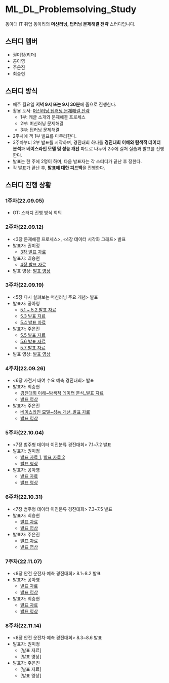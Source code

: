 # ML_DL_Problemsolving_Study
동아대 IT 취업 동아리의 **머신러닝, 딥러닝 문제해결 전략** 스터디입니다.

## 스터디 멤버
- 권미정(리더)
- 공아영
- 주은진
- 최승현

## 스터디 방식
- 매주 월요일 **저녁 9시 또는 9시 30분**에 줌으로 진행한다.
- 활용 도서: [머신러닝 딥러닝 문제해결 전략](https://han.gl/oyGvZl)
  - 1부: 캐글 소개와 문제해결 프로세스
  - 2부: 머신러닝 문제해결
  - 3부: 딥러닝 문제해결
- 2주차에 책 1부 발표를 마무리한다.
- 3주차부터 2부 발표를 시작하며, 경진대회 하나를 **경진대회 이해와 탐색적 데이터 분석**과 **베이스라인 모델 및 성능 개선** 파트로 나누어 2주에 걸쳐 실습과 발표를 진행한다.
- 발표는 한 주에 2명이 하며, 다음 발표자는 각 스터디가 끝난 후 정한다.
- 각 발표가 끝난 후, **발표에 대한 피드백**을 진행한다.

## 스터디 진행 상황
### 1주차(22.09.05)
- OT: 스터디 진행 방식 회의

### 2주차(22.09.12)
- <3장 문제해결 프로세스>, <4장 데이터 시각화 그래프> 발표
- 발표자: 권미정
    - [3장 발표 자료](https://mjrecord.tistory.com/14)
- 발표자: 최승현
    - [4장 발표 자료](https://vulter3653.tistory.com/21)
- 발표 영상: [발표 영상](https://drive.google.com/file/d/1k_P7g_2Sftp-tPDFzmukH8xOU2Y9KwMs/view?usp=sharing)

### 3주차(22.09.19)
- <5장 다시 살펴보는 머신러닝 주요 개념> 발표
- 발표자: 공아영
  - [5.1 ~ 5.2 발표 자료](https://gongboogi.tistory.com/4)
  - [5.3 발표 자료](https://gongboogi.tistory.com/5?category=1000829)
  - [5.4 발표 자료](https://gongboogi.tistory.com/6?category=1000829)
- 발표자: 주은진
  - [5.5 발표 자료](https://dunedine.tistory.com/4)
  - [5.6 발표 자료](https://dunedine.tistory.com/5?category=1100151)
  - [5.7 발표 자료](https://dunedine.tistory.com/6?category=1100151)
- 발표 영상: [발표 영상](https://drive.google.com/file/d/1nXsuMrjtPPi0Vgrb8c70hOWPCbcfevoK/view?usp=sharing)

### 4주차(22.09.26)
- <6장 자전거 대여 수요 예측 경진대회> 발표
- 발표자: 최승현
  - [경진대회 이해~탐색적 데이터 분석_발표 자료](https://vulter3653.tistory.com/22)
  - [발표 영상](https://drive.google.com/file/d/1DTxy2FmG7RyXBaORuWfm_x6JAerSlTnN/view?usp=sharing)
- 발표자: 주은진
  - [베이스라인 모델~성능 개선_발표 자료](https://dunedine.tistory.com/8?category=1100151)
  - [발표 영상](https://drive.google.com/file/d/1iLLTPEoGX5GKDLUx01aSUCOs8Jkz2hbD/view?usp=sharing)

### 5주차(22.10.04)
- <7장 범주형 데이터 이진분류 경진대회> 7.1~7.2 발표
- 발표자: 권미정
  - [발표 자료 1](https://mjrecord.tistory.com/15?category=1080906), [발표 자료 2](https://mjrecord.tistory.com/16?category=1080906)
  - [발표 영상](https://drive.google.com/file/d/1cTA_tFPTIbFycHXAIh9uB6r9Sc7zULCX/view?usp=sharing)
- 발표자: 공아영
  - [발표 자료](https://gongboogi.tistory.com/7)
  - [발표 영상](https://drive.google.com/file/d/1MiZceCRTKR2ROhTvtOMuzGI-A-VB2bHM/view?usp=sharing)
  
### 6주차(22.10.31)
- <7장 범주형 데이터 이진분류 경진대회> 7.3~7.5 발표
- 발표자: 최승현
  - [발표 자료](https://vulter3653.tistory.com/26)
  - [발표 영상](https://drive.google.com/file/d/1Q88CugtT7qhylbWYYy5TqUZmaPAUYUKR/view?usp=share_link)
- 발표자: 주은진
  - [발표 자료](https://dunedine.tistory.com/9?category=1100151)
  - [발표 영상](https://drive.google.com/file/d/1Ktx1LDb7vkKypw873YeUZLVXurh3jacT/view?usp=share_link)

### 7주차(22.11.07)
- <8장 안전 운전자 예측 경진대회> 8.1~8.2 발표
- 발표자: 공아영
  - [발표 자료](https://gongboogi.tistory.com/8)
  - [발표 영상](https://drive.google.com/file/d/1Lh9rjVg3GXJ4L_eX6SiSD7LZC62ttXmI/view?usp=share_link)
- 발표자: 최승현
  - [발표 자료](https://vulter3653.tistory.com/27)
  - [발표 영상](https://drive.google.com/file/d/1N3svsdzzrzIVNFwyEsWmtZ5Kux1xkf4u/view?usp=share_link)
  
### 8주차(22.11.14)
- <8장 안전 운전차 예측 경진대회> 8.3~8.6 발표
- 발표자: 권미정
  - [발표 자료]
  - [발표 영상]
- 발표자: 주은진
  - [발표 자료]
  - [발표 영상]
